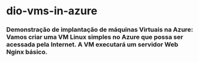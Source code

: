 # dio-vms-in-azure
### Demonstração de implantação de máquinas Virtuais na Azure: Vamos criar uma VM Linux simples no Azure que possa ser acessada pela Internet. A VM executará um servidor Web Nginx básico.
